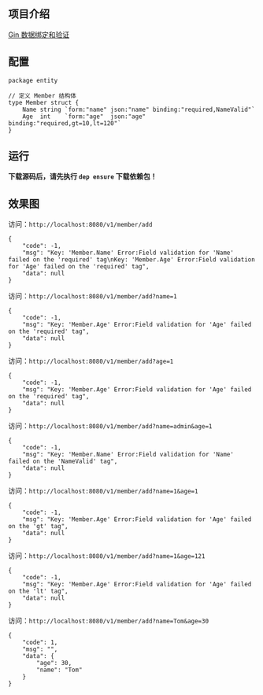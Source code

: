 ## 项目介绍

[Gin 数据绑定和验证](https://github.com/xinliangnote/Go/blob/master/01-Gin框架/04-数据绑定和验证.md)

## 配置

```
package entity

// 定义 Member 结构体
type Member struct {
	Name string `form:"name" json:"name" binding:"required,NameValid"`
	Age  int    `form:"age"  json:"age"  binding:"required,gt=10,lt=120"`
}
```

## 运行

**下载源码后，请先执行 `dep ensure` 下载依赖包！**

## 效果图

访问：`http://localhost:8080/v1/member/add`

```
{
    "code": -1,
    "msg": "Key: 'Member.Name' Error:Field validation for 'Name' failed on the 'required' tag\nKey: 'Member.Age' Error:Field validation for 'Age' failed on the 'required' tag",
    "data": null
}
```

访问：`http://localhost:8080/v1/member/add?name=1`

```
{
    "code": -1,
    "msg": "Key: 'Member.Age' Error:Field validation for 'Age' failed on the 'required' tag",
    "data": null
}
```

访问：`http://localhost:8080/v1/member/add?age=1`

```
{
    "code": -1,
    "msg": "Key: 'Member.Age' Error:Field validation for 'Age' failed on the 'required' tag",
    "data": null
}
```

访问：`http://localhost:8080/v1/member/add?name=admin&age=1`

```
{
    "code": -1,
    "msg": "Key: 'Member.Name' Error:Field validation for 'Name' failed on the 'NameValid' tag",
    "data": null
}
```

访问：`http://localhost:8080/v1/member/add?name=1&age=1`

```
{
    "code": -1,
    "msg": "Key: 'Member.Age' Error:Field validation for 'Age' failed on the 'gt' tag",
    "data": null
}
```

访问：`http://localhost:8080/v1/member/add?name=1&age=121`

```
{
    "code": -1,
    "msg": "Key: 'Member.Age' Error:Field validation for 'Age' failed on the 'lt' tag",
    "data": null
}
```

访问：`http://localhost:8080/v1/member/add?name=Tom&age=30`

```
{
    "code": 1,
    "msg": "",
    "data": {
        "age": 30,
        "name": "Tom"
    }
}
```
